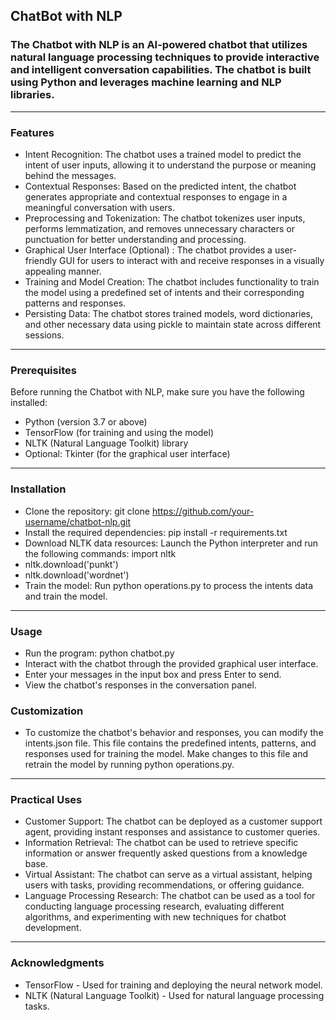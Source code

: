 ## ChatBot with NLP
### The Chatbot with NLP is an AI-powered chatbot that utilizes natural language processing techniques to provide interactive and intelligent conversation capabilities. The chatbot is built using Python and leverages machine learning and NLP libraries.
---

### Features
- Intent Recognition: The chatbot uses a trained model to predict the intent of user inputs, allowing it to understand the purpose or meaning behind the messages.
- Contextual Responses: Based on the predicted intent, the chatbot generates appropriate and contextual responses to engage in a meaningful conversation with users.
- Preprocessing and Tokenization: The chatbot tokenizes user inputs, performs lemmatization, and removes unnecessary characters or punctuation for better understanding and processing.
- Graphical User Interface (Optional) : The chatbot provides a user-friendly GUI for users to interact with and receive responses in a visually appealing manner.
- Training and Model Creation: The chatbot includes functionality to train the model using a predefined set of intents and their corresponding patterns and responses.
- Persisting Data: The chatbot stores trained models, word dictionaries, and other necessary data using pickle to maintain state across different sessions.

---


### Prerequisites
Before running the Chatbot with NLP, make sure you have the following installed:

- Python (version 3.7 or above)
- TensorFlow (for training and using the model)
- NLTK (Natural Language Toolkit) library
- Optional: Tkinter (for the graphical user interface)

--- 

### Installation
- Clone the repository: git clone https://github.com/your-username/chatbot-nlp.git
- Install the required dependencies: pip install -r requirements.txt
- Download NLTK data resources: Launch the Python interpreter and run the following commands:
import nltk
- nltk.download('punkt')
- nltk.download('wordnet')
- Train the model: Run python operations.py to process the intents data and train the model.

--- 
### Usage
- Run the program: python chatbot.py
- Interact with the chatbot through the provided graphical user interface.
- Enter your messages in the input box and press Enter to send.
- View the chatbot's responses in the conversation panel.

### Customization
- To customize the chatbot's behavior and responses, you can modify the intents.json file. This file contains the predefined intents, patterns, and responses used for training the model. Make changes to this file and retrain the model by running python operations.py.

---

### Practical Uses
- Customer Support: The chatbot can be deployed as a customer support agent, providing instant responses and assistance to customer queries.
- Information Retrieval: The chatbot can be used to retrieve specific information or answer frequently asked questions from a knowledge base.
- Virtual Assistant: The chatbot can serve as a virtual assistant, helping users with tasks, providing recommendations, or offering guidance.
- Language Processing Research: The chatbot can be used as a tool for conducting language processing research, evaluating different algorithms, and experimenting with new techniques for chatbot development.

--- 

### Acknowledgments
- TensorFlow - Used for training and deploying the neural network model.
- NLTK (Natural Language Toolkit) - Used for natural language processing tasks.
